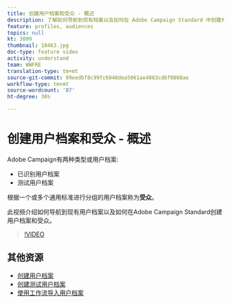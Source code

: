 ```yaml
---
title: 创建用户档案和受众 - 概述
description: 了解如何导航到现有档案以及如何在 Adobe Campaign Standard 中创建用户档案和受众。
feature: profiles, audiences
topics: null
kt: 3899
thumbnail: 18463.jpg
doc-type: feature video
activity: understand
team: WWFRE
translation-type: tm+mt
source-git-commit: 99eedbf8c99fc6040dea5061ae4883cd6f0808ae
workflow-type: tm+mt
source-wordcount: '87'
ht-degree: 36%

---
```



# 创建用户档案和受众 - 概述

Adobe Campaign有两种类型或用户档案:

* 已识别用户档案
* 测试用户档案

根据一个或多个通用标准进行分组的用户档案称为&#x200B;**受众**。

此视频介绍如何导航到现有用户档案以及如何在Adobe Campaign Standard创建用户档案和受众。

>[!VIDEO](https://video.tv.adobe.com/v/18463/?quality=12)

## 其他资源

* [创建用户档案](/help/profiles-and-audiences/creating-a-profile.md)
* [创建测试用户档案](/help/profiles-and-audiences/test-profiles.md)
* [使用工作流导入用户档案](/help/managing-processes-and-data/importing-profiles.md)
